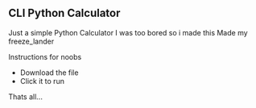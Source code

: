 

## CLI Python Calculator

Just a simple Python Calculator 
I was too bored so i made this 
Made my freeze_lander

Instructions for noobs
 - Download the file
 - Click it to run
 
 Thats all...
